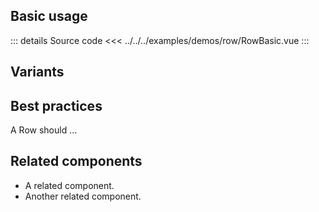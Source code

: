 ## Basic usage

<RowBasic />

::: details Source code
<<< ../../../examples/demos/row/RowBasic.vue
:::

## Variants

<RowVariants />

## Best practices

A Row should ...

## Related components

- A related component.
- Another related component.
